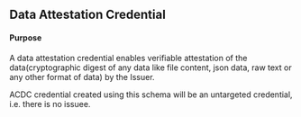 ## Data Attestation Credential

#### Purpose

A data attestation credential enables verifiable attestation of the data(cryptographic digest of any data like file content, json data, raw text or any other format of data) by the Issuer.

ACDC credential created using this schema will be an untargeted credential, i.e. there is no issuee.